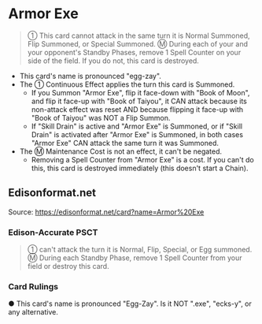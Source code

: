 # Armor Exe

> ① This card cannot attack in the same turn it is Normal Summoned, Flip Summoned, or Special Summoned. Ⓜ During each of your and your opponent's Standby Phases, remove 1 Spell Counter on your side of the field. If you do not, this card is destroyed.

*   This card's name is pronounced "egg-zay".
*   The ① Continuous Effect applies the turn this card is Summoned.
    *   If you Summon "Armor Exe", flip it face-down with "Book of Moon", and flip it face-up with "Book of Taiyou", it CAN attack because its non-attack effect was reset AND because flipping it face-up with "Book of Taiyou" was NOT a Flip Summon.
    *   If "Skill Drain" is active and "Armor Exe" is Summoned, or if "Skill Drain" is activated after "Armor Exe" is Summoned, in both cases "Armor Exe" CAN attack the same turn it was Summoned.
*   The Ⓜ Maintenance Cost is not an effect, it can't be negated.
    *   Removing a Spell Counter from "Armor Exe" is a cost. If you can't do this, this card is destroyed immediately (this doesn't start a Chain).

## Edisonformat.net

Source: https://edisonformat.net/card?name=Armor%20Exe

### Edison-Accurate PSCT

> ① can't attack the turn it is Normal, Flip, Special, or Egg summoned.
> Ⓜ During each Standby Phase, remove 1 Spell Counter from your field or destroy this card.

### Card Rulings

● This card's name is pronounced "Egg-Zay". Is it NOT ".exe", "ecks-y", or any alternative.
            